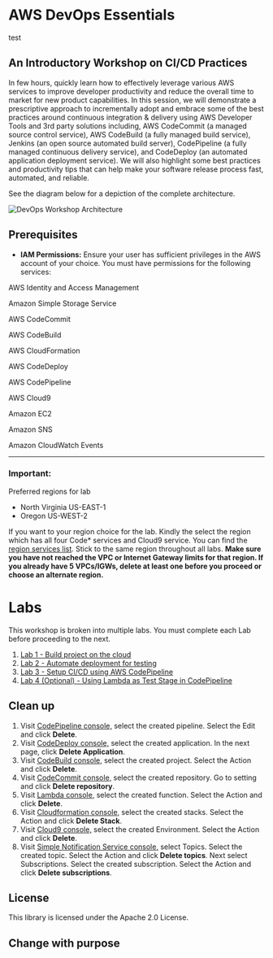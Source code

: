 # AWS DevOps Essentials
test
## An Introductory Workshop on CI/CD Practices

In few hours, quickly learn how to effectively leverage various AWS services to improve developer productivity and reduce the overall time to market for new product capabilities. In this session, we will demonstrate a prescriptive approach to incrementally adopt and embrace some of the best practices around continuous integration & delivery using AWS Developer Tools and 3rd party solutions including, AWS CodeCommit (a managed source control service), AWS CodeBuild (a fully managed build service), Jenkins (an open source automated build server), CodePipeline (a fully managed continuous delivery service), and CodeDeploy (an automated application deployment service). We will also highlight some best practices and productivity tips that can help make your software release process fast, automated, and reliable.

See the diagram below for a depiction of the complete architecture.

![DevOps Workshop Architecture](img/CICD_DevOps_Demo.png)

## Prerequisites

* **IAM Permissions:** Ensure your user has sufficient privileges in the AWS account of your choice. You must have permissions for the following services:

AWS Identity and Access Management

Amazon Simple Storage Service

AWS CodeCommit

AWS CodeBuild

AWS CloudFormation

AWS CodeDeploy

AWS CodePipeline

AWS Cloud9

Amazon EC2

Amazon SNS

Amazon CloudWatch Events

***

### **Important:**
Preferred regions for lab
- North Virginia US-EAST-1
- Oregon US-WEST-2

If you want to your region choice for the lab. Kindly the select the region which has all four Code* services and Cloud9 service. You can find the [region services list](https://aws.amazon.com/about-aws/global-infrastructure/regional-product-services/). Stick to the same region throughout all labs. 
**Make sure you have not reached the VPC or Internet Gateway limits for that region. If you already have 5 VPCs/IGWs, delete at least one before you proceed or choose an alternate region.** 

# Labs
This workshop is broken into multiple labs. You must complete each Lab before proceeding to the next.

1. [Lab 1 - Build project on the cloud](1_Lab1.md) 
2. [Lab 2 - Automate deployment for testing](2_Lab2.md)
3. [Lab 3 - Setup CI/CD using AWS CodePipeline](3_Lab3.md)
4. [Lab 4 (Optional) - Using Lambda as Test Stage in CodePipeline](4_Lab4.md)




## Clean up

1. Visit [CodePipeline console,](https://console.aws.amazon.com/codepipeline/home) select the created pipeline. Select the Edit and click **Delete**.
2. Visit [CodeDeploy console,](https://console.aws.amazon.com/codedeploy/home) select the created application. In the next page, click **Delete Application**.
3. Visit [CodeBuild console,](https://console.aws.amazon.com/codebuild/home) select the created project. Select the Action and click **Delete**.
4. Visit [CodeCommit console,](https://console.aws.amazon.com/codecommit/home) select the created repository. Go to setting and click **Delete repository**.
5. Visit [Lambda console,](https://console.aws.amazon.com/lambda/home) select the created function. Select the Action and click **Delete**.
6. Visit [Cloudformation console,](https://console.aws.amazon.com/cloudformation/home) select the created stacks. Select the Action and click **Delete Stack**.
7. Visit [Cloud9 console,](https://console.aws.amazon.com/cloud9/home) select the created Environment. Select the Action and click **Delete**.
8. Visit [Simple Notification Service console,](https://console.aws.amazon.com/sns/home) select Topics. Select the created topic.  Select the Action and click **Delete topics**. Next select Subscriptions. Select the created subscription. Select the Action and click **Delete subscriptions**.

## License

This library is licensed under the Apache 2.0 License. 
## Change with purpose
